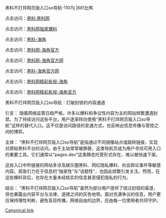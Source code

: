 黑料不打烊网页版入口so导航-1107lj |881比鸭

点击访问：<a href="https://heiliaolvzlu3.pages.dev">黑料·黑料网</a>

点击访问：<a href="https://heiliaoyvnrda.pages.dev">黑料网独家爆料</a>

点击访问：<a href="https://heiliao5s28gk.pages.dev">黑料-海角</a>

点击访问：<a href="https://heiliaoryrhyu.pages.dev">黑料网-海角官方</a>

点击访问：<a href="https://heiliaokof3cy.pages.dev">黑料网-海角官方网</a>

点击访问：<a href="https://heiliaox6jgh3.pages.dev">黑料-海角官方网</a>

点击访问：<a href="https://heiliao9wsbg3.pages.dev">黑料网精彩影视-海角</a>

点击访问：<a href="https://heiliaoubleqx.pages.dev">黑料网精彩影视-海角官方</a>

黑料不打烊网页版入口so导航：打破封锁的内容通道

引言：
随着网络监管日趋严格，许多以爆料和争议性内容为主的网站频繁遭遇封禁。为了持续访问这些平台，用户逐渐转向使用“黑料不打烊网页版入口so导航”这样的替代入口。这不仅是访问路径的变通方式，也反映出信息传播与管控之间的博弈。

主体：
“黑料不打烊网页版入口so导航”是指通过不同镜像站点或跳转链接，实现对原始黑料平台的访问。由于主站常常被屏蔽，这类导航页成为用户寻找可用入口的重要工具。它们通常以“pages.dev”这类静态托管形式存在，难以被快速下架。

这些入口中所链接的网站多涉及娱乐圈黑料、网红隐私爆料、社会舆论事件等敏感内容。其吸引力在于信息的“独家性”与“话题性”，也因此频繁引发关注。然而，在这些爆料背后，也存在大量未经核实的信息甚至侵犯隐私的行为。

结论：
“黑料不打烊网页版入口so导航”虽然为部分用户提供了绕过封锁的渠道，但也暴露出内容平台与法律、道德之间的灰色地带。面对充满争议的信息，用户更应保持理性判断，避免盲目传播。网络自由的边界，应由每一位使用者共同守护。

[Canonical link](https://github.com/nno99888/nno1 )
